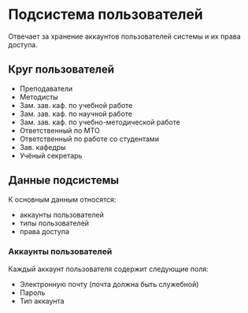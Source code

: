 # Подсистема пользователей

Отвечает за хранение аккаунтов пользователей системы и их права доступа.

## Круг пользователей

* Преподаватели
* Методисты
* Зам. зав. каф. по учебной работе
* Зам. зав. каф. по научной работе
* Зам. зав. каф. по учебно-методической работе
* Ответственный по МТО
* Ответственный по работе со студентами
* Зав. кафедры
* Учёный секретарь

## Данные подсистемы

К основным данным относятся:

- аккаунты пользователей
- типы пользователей
- права доступа



### Аккаунты пользователей



Каждый аккаунт пользователя содержит следующие поля:

- Электронную почту (почта должна быть служебной) 
- Пароль
- Тип аккаунта










